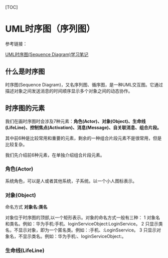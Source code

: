 [TOC]

# UML时序图（序列图）

参考链接：

[UML时序图(Sequence Diagram)学习笔记](https://blog.csdn.net/fly_zxy/article/details/80911942)

## 什么是时序图

时序图(Sequence Diagram)，又名序列图、循序图，是一种UML交互图。它通过描述对象之间发送消息的时间顺序显示多个对象之间的动态协作。

## 时序图的元素

我们在画时序图时会涉及7种元素：**角色(Actor)、对象(Object)、生命线(LifeLine)、控制焦点(Activation)、消息(Message)、自关联消息、组合片段。**

其中前6种是比较常用和重要的元素，剩余的一种组合片段元素不是很常用，但是比较复杂。

我们先介绍前6种元素，在单独介绍组合片段元素。

### 角色(Actor)

系统角色，可以是人或者其他系统，子系统。以一个小人图标表示。

### 对象(Object)

命名方式   **对象名:类名**

对象位于时序图的顶部,以一个矩形表示。对象的命名方式一般有三种：
    1 对象名和类名。例如：华为手机:手机、loginServiceObject:LoginService。
    2 只显示类名，不显示对象，即为一个匿名类。例如：:手机、:LoginSservice。
    3 只显示对象名，不显示类名。例如：华为手机:、loginServiceObject:。

### 生命线(LifeLine)

